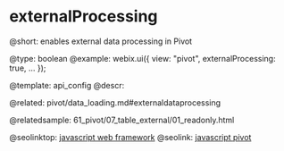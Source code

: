 externalProcessing
=============

@short:
	enables external data processing in Pivot

@type: boolean
@example:
webix.ui({
    view: "pivot",
    externalProcessing: true,
    ...
});


@template:	api_config
@descr:

@related:
pivot/data_loading.md#externaldataprocessing

@relatedsample:
61_pivot/07_table_external/01_readonly.html

@seolinktop: [javascript web framework](https://webix.com)
@seolink: [javascript pivot](https://webix.com/pivot/)